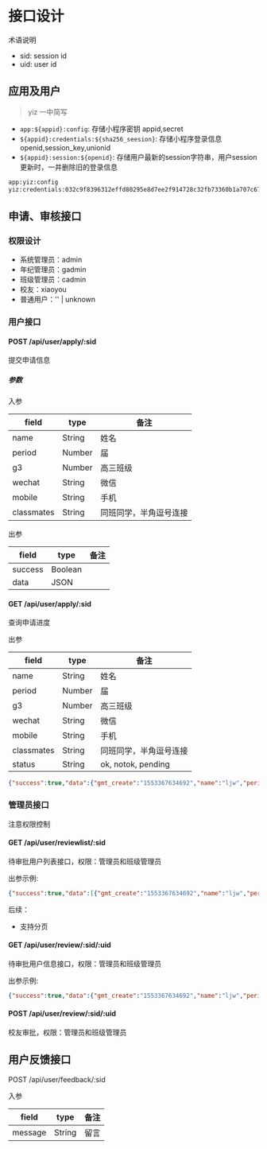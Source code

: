 # 接口设计

术语说明

* sid: session id
* uid: user id

## 应用及用户

> yiz 一中简写

* `app:${appid}:config`: 存储小程序密钥 appid,secret
* `${appid}:credentials:${sha256_seesion}`: 存储小程序登录信息 openid,session_key,unionid
* `${appid}:session:${openid}`: 存储用户最新的session字符串，用户session更新时，一并删除旧的登录信息

```txt
app:yiz:config
yiz:credentials:032c9f8396312effd80295e8d7ee2f914728c32fb73360b1a707c6778dffd17a
```

## 申请、审核接口

### 权限设计

* 系统管理员：admin
* 年纪管理员：gadmin
* 班级管理员：cadmin
* 校友：xiaoyou
* 普通用户：'' | unknown

### 用户接口

#### POST /api/user/apply/:sid

提交申请信息

<!-- * body：姓名、period、g3、微信、手机、classmates(,)
* db key: ${appid}:apply:${uid}
* status枚举：ok, notok, pending
* db: gmt_create,gmt_modified,name,period,g3,wechat,mobile, classmates, assign_to=null, approved_by=null,status -->

##### 参数

入参

| field  |  type | 备注  |
|---|---|---|
|  name |  String | 姓名  |
|  period |  Number |  届 |
|  g3 | Number  | 高三班级  |
|  wechat | String  | 微信  |
| mobile  |  String | 手机  |
| classmates  |  String | 同班同学，半角逗号连接 |

出参

| field  |  type | 备注  |
|---|---|---|
|  success |  Boolean |   |
|  data |  JSON |   |

#### GET /api/user/apply/:sid

查询申请进度

出参

| field  |  type | 备注  |
|---|---|---|
|  name |  String | 姓名  |
|  period |  Number |  届 |
|  g3 | Number  | 高三班级  |
|  wechat | String  | 微信  |
| mobile  |  String | 手机  |
| classmates  |  String | 同班同学，半角逗号连接 |
| status  |  String | ok, notok, pending |

```json
{"success":true,"data":{"gmt_create":"1553367634692","name":"ljw","period":"88","g3":"10","wechat":"wx123","mobile":"123","classmates":"c1,c2,c3","status":"ok","assign_to":"","approved_by":"o-YIv5TyMkOjeXljbwY6CqScAdq4","comment":"优秀","gmt_modified":"1553437330576","approved_by_name":"88-10 ljw"}}
```

### 管理员接口

注意权限控制

#### GET /api/user/reviewlist/:sid

待审批用户列表接口，权限：管理员和班级管理员

出参示例:

```json
{"success":true,"data":[{"gmt_create":"1553367634692","name":"ljw","period":"88","g3":"10","wechat":"wx123","mobile":"123","classmates":"c1,c2,c3","status":"ok","assign_to":"","approved_by":"o-YIv5TyMkOjeXljbwY6CqScAdq4","comment":"优秀","gmt_modified":"1553437330576","approved_by_name":"88-10 ljw","uid":"o-YIv5TyMkOjeXljbwY6CqScAdq4"}]}
```

<!--
redis key设计：

* 系统管理员：`${appid}:apply_list:admin` zadd $uid $ts
* 班级管理员：`${appid}:apply_list:${period}-${g3}` zadd $uid $ts -->

后续：

* 支持分页

#### GET /api/user/review/:sid/:uid

待审批用户信息接口，权限：管理员和班级管理员

出参示例:

```json
{"success":true,"data":{"gmt_create":"1553367634692","name":"ljw","period":"88","g3":"10","wechat":"wx123","mobile":"123","classmates":"c1,c2,c3","status":"ok","assign_to":"","approved_by":"o-YIv5TyMkOjeXljbwY6CqScAdq4","comment":"优秀","gmt_modified":"1553437330576","approved_by_name":"88-10 ljw"}}
```

<!-- * 待审批用户 id、姓名、period、g3、微信、手机、classmates -->

#### POST /api/user/review/:sid/:uid

校友审批，权限：管理员和班级管理员

## 用户反馈接口

POST /api/user/feedback/:sid

入参

| field  |  type | 备注  |
|---|---|---|
|  message |  String | 留言  |
